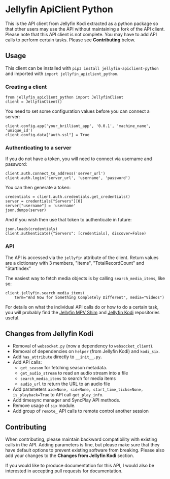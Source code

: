 # Jellyfin ApiClient Python

This is the API client from Jellyfin Kodi extracted as a python package so that other users may use the API without maintaining a fork of the API client. Please note that this API client is not complete. You may have to add API calls to perform certain tasks. Please see **Contributing** below.

## Usage

This client can be installed with `pip3 install jellyfin-apiclient-python` and imported with `import jellyfin_apiclient_python`.

### Creating a client

```
from jellyfin_apiclient_python import JellyfinClient
client = JellyfinClient()
```

You need to set some configuration values before you can connect a server:

```
client.config.app('your_brilliant_app', '0.0.1', 'machine_name', 'unique_id')
client.config.data["auth.ssl"] = True
```

### Authenticating to a server

If you do not have a token, you will need to connect via username and password:

```
client.auth.connect_to_address('server_url')
client.auth.login('server_url', 'username', 'password')
```

You can then generate a token:

```
credentials = client.auth.credentials.get_credentials()
server = credentials["Servers"][0]
server["username"] = 'username'
json.dumps(server)
```

And if you wish then use that token to authenticate in future:

```
json.loads(credentials)
client.authenticate({"Servers": [credentials], discover=False)
```

### API

The API is accessed via the `jellyfin` attribute of the client. Return values
are a dictionary with 3 members, "Items", "TotalRecordCount" and "StartIndex"

The easiest way to fetch media objects is by calling `search_media_items`, like
so:

```
client.jellyfin.search_media_items(
    term="And Now for Something Completely Different", media="Videos")
```

For details on what the individual API calls do or how to do a certain task, you will probably find the [Jellyfin MPV Shim](https://github.com/iwalton3/jellyfin-mpv-shim) and [Jellyfin Kodi](https://github.com/jellyfin/jellyfin-kodi) repositories useful.

## Changes from Jellyfin Kodi

 - Removal of `websocket.py` (now a dependency to `websocket_client`).
 - Removal of dependencies on `helper` (from Jellyfin Kodi) and `kodi_six`.
 - Add `has_attribute` directly to `__init__.py`.
 - Add API calls:
   - `get_season` for fetching season metadata.
   - `get_audio_stream` to read an audio stream into a file
   - `search_media_items` to search for media items
   - `audio_url` to return the URL to an audio file
 - Add parameters `aid=None, sid=None, start_time_ticks=None, is_playback=True` to API call `get_play_info`.
 - Add timesync manager and SyncPlay API methods.
 - Remove usage of `six` module.
 - Add group of `remote_` API calls to remote control another session

## Contributing

When contributing, please maintain backward compatibility with existing calls in the API. Adding parameters is
fine, but please make sure that they have default options to prevent existing software from breaking. Please
also add your changes to the **Changes from Jellyfin Kodi** section.

If you would like to produce documentation for this API, I would also be interested in accepting pull requests
for documentation.
